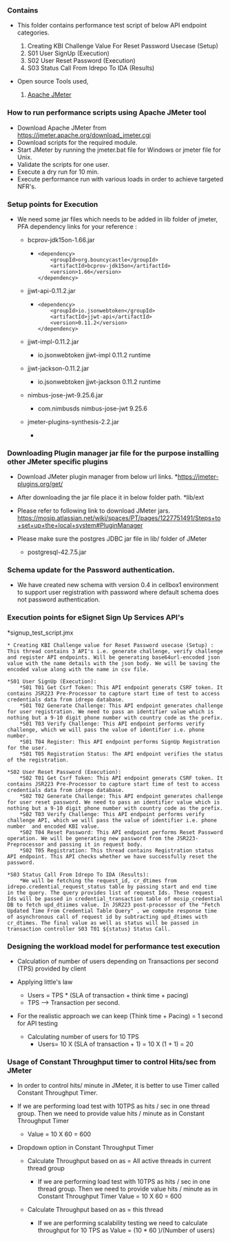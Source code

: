 
### Contains
* This folder contains performance test script of below API endpoint categories.
    1. Creating KBI Challenge Value For Reset Password Usecase (Setup)
    2. S01 User SignUp (Execution)
    3. S02 User Reset Password (Execution)
	4. S03 Status Call From Idrepo To IDA (Results)


* Open source Tools used,
    1. [Apache JMeter](https://jmeter.apache.org/)

### How to run performance scripts using Apache JMeter tool
* Download Apache JMeter from https://jmeter.apache.org/download_jmeter.cgi
* Download scripts for the required module.
* Start JMeter by running the jmeter.bat file for Windows or jmeter file for Unix. 
* Validate the scripts for one user.
* Execute a dry run for 10 min.
* Execute performance run with various loads in order to achieve targeted NFR's.

### Setup points for Execution

* We need some jar files which needs to be added in lib folder of jmeter, PFA dependency links for your reference : 

   * bcprov-jdk15on-1.66.jar
      * <!-- https://mvnrepository.com/artifact/org.bouncycastle/bcprov-jdk15on -->
			<dependency>
				<groupId>org.bouncycastle</groupId>
				<artifactId>bcprov-jdk15on</artifactId>
				<version>1.66</version>
			</dependency>

   * jjwt-api-0.11.2.jar
      * <!-- https://mvnrepository.com/artifact/io.jsonwebtoken/jjwt-api -->
			<dependency>
				<groupId>io.jsonwebtoken</groupId>
				<artifactId>jjwt-api</artifactId>
				<version>0.11.2</version>
			</dependency>

   * jjwt-impl-0.11.2.jar
       * <!-- https://mvnrepository.com/artifact/io.jsonwebtoken/jjwt-impl -->
			<dependency>
				<groupId>io.jsonwebtoken</groupId>
				<artifactId>jjwt-impl</artifactId>
				<version>0.11.2</version>
				<scope>runtime</scope>
			</dependency>

   * jjwt-jackson-0.11.2.jar
       * <!-- https://mvnrepository.com/artifact/io.jsonwebtoken/jjwt-jackson -->
			<dependency>
				<groupId>io.jsonwebtoken</groupId>
				<artifactId>jjwt-jackson</artifactId>
				<version>0.11.2</version>
				<scope>runtime</scope>
			</dependency>

   * nimbus-jose-jwt-9.25.6.jar  
       * <!-- https://mvnrepository.com/artifact/com.nimbusds/nimbus-jose-jwt -->
			<dependency>
				<groupId>com.nimbusds</groupId>
				<artifactId>nimbus-jose-jwt</artifactId>
				<version>9.25.6</version>
			</dependency>

	* jmeter-plugins-synthesis-2.2.jar
		* <!-- https://jmeter-plugins.org/files/packages/jpgc-synthesis-2.2.zip -->
		

### Downloading Plugin manager jar file for the purpose installing other JMeter specific plugins

* Download JMeter plugin manager from below url links.
	*https://jmeter-plugins.org/get/

* After downloading the jar file place it in below folder path.
	*lib/ext

* Please refer to following link to download JMeter jars.
	https://mosip.atlassian.net/wiki/spaces/PT/pages/1227751491/Steps+to+set+up+the+local+system#PluginManager
	
* Please make sure the postgres JDBC jar file in lib/ folder of JMeter
	* postgresql-42.7.5.jar
	
### Schema update for the Password authentication.

* We have created new schema with version 0.4 in cellbox1 environment to support user registration with password where default schema does not password authentication.

### Execution points for eSignet Sign Up Services API's

*signup_test_script.jmx
	
	* Creating KBI Challenge value for Reset Password usecase (Setup) : This thread contains 3 API's i.e. generate challenge, verify challenge and register API endpoints. Will be generating base64url-encoded json value with the name details with the json body. We will be saving the encoded value along with the name in csv file.
	
	*S01 User SignUp (Execution):
		*S01 T01 Get Csrf Token: This API endpoint generats CSRF token. It contains JSR223 Pre-Processor to capture start time of test to access credentials data from idrepo database.
		*S01 T02 Generate Challenge: This API endpoint generates challenge for user registration. We need to pass an identifier value which is nothing but a 9-10 digit phone number with country code as the prefix.
		*S01 T03 Verify Challenge: This API endpoint performs verify challenge, which we will pass the value of identifier i.e. phone number.
		*S01 T04 Register: This API endpoint performs SignUp Registration for the user.
		*S01 T05 Registration Status: The API endpoint verifies the status of the registration.
		
	*S02 User Reset Password (Execution):
	    *S02 T01 Get Csrf Token: This API endpoint generats CSRF token. It contains JSR223 Pre-Processor to capture start time of test to access credentials data from idrepo database.
		*S02 T02 Generate Challenge: This API endpoint generates challenge for user reset password. We need to pass an identifier value which is nothing but a 9-10 digit phone number with country code as the prefix.
		*S02 T03 Verify Challenge: This API endpoint performs verify challenge API, which we will pass the value of identifier i.e. phone number  and encoded KBI value.
		*S02 T04 Reset Password: This API endpoint performs Reset Password operation. We will be generating new password from the JSR223- Preprocessor and passing it in request body.
		*S02 T05 Registration: This thread contains Registration status API endpoint. This API checks whether we have successfully reset the password.
		
	*S03 Status Call From Idrepo To IDA (Results):
		*We will be fetching the request_id, cr_dtimes from idrepo.credential_request_status table by passing start and end time in the query. The query provides list of request Ids. These request Ids will be passed in credential_transaction table of mosip_credential DB to fetch upd_dtiimes value. In JSR223 post-processor of the "Fetch Updated Time From Credential Table Query" , we compute response time of asynchronous call of request id by subtracting upd_dtimes with cr_dtimes. The final value as well as status will be passed in transaction controller S03 T01 ${status} Status Call.
			
### Designing the workload model for performance test execution
* Calculation of number of users depending on Transactions per second (TPS) provided by client

* Applying little's law
	* Users = TPS * (SLA of transaction + think time + pacing)
	* TPS --> Transaction per second.
	
* For the realistic approach we can keep (Think time + Pacing) = 1 second for API testing
	* Calculating number of users for 10 TPS
		* Users= 10 X (SLA of transaction + 1)
		       = 10 X (1 + 1)
			   = 20
			   
### Usage of Constant Throughput timer to control Hits/sec from JMeter
* In order to control hits/ minute in JMeter, it is better to use Timer called Constant Throughput Timer.

* If we are performing load test with 10TPS as hits / sec in one thread group. Then we need to provide value hits / minute as in Constant Throughput Timer
	* Value = 10 X 60
			= 600

* Dropdown option in Constant Throughput Timer
	* Calculate Throughput based on as = All active threads in current thread group
		* If we are performing load test with 10TPS as hits / sec in one thread group. Then we need to provide value hits / minute as in Constant Throughput Timer
	 			Value = 10 X 60
					  = 600
		  
	* Calculate Throughput based on as = this thread
		* If we are performing scalability testing we need to calculate throughput for 10 TPS as 
          Value = (10 * 60 )/(Number of users)
